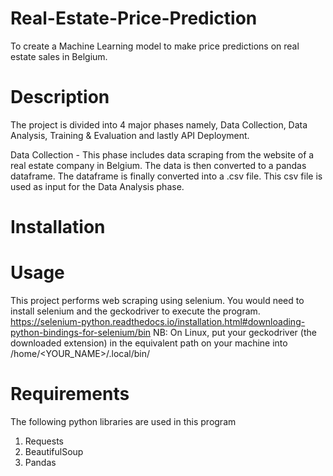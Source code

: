 # Real-Estate-Price-Prediction
To create a Machine Learning model to make price predictions on real estate sales in Belgium.

# Description
The project is divided into 4 major phases namely, Data Collection, Data Analysis, Training & Evaluation and lastly API Deployment.

  Data Collection - This phase includes data scraping from the website of a real estate company in Belgium. The data is then converted to a pandas          dataframe. The dataframe is finally converted into a .csv file. This csv file is used as input for the Data Analysis phase.
  

# Installation


# Usage
This project performs web scraping using selenium. You would need to install selenium and the geckodriver to execute the program.
https://selenium-python.readthedocs.io/installation.html#downloading-python-bindings-for-selenium/bin
NB: On Linux, put your geckodriver (the downloaded extension) in the equivalent path on your machine into /home/<YOUR_NAME>/.local/bin/


# Requirements
The following python libraries are used in this program
  1. Requests
  2. BeautifulSoup
  3. Pandas

